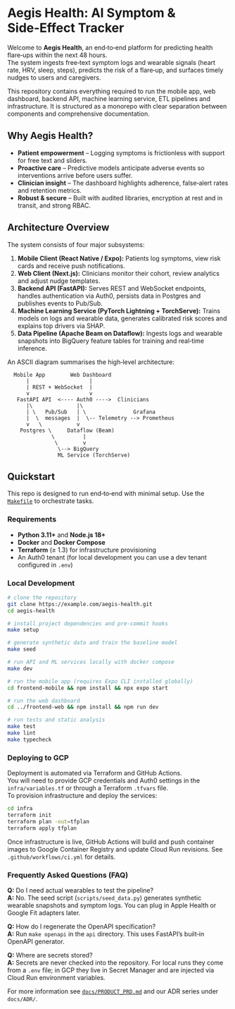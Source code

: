 # Aegis Health: AI Symptom & Side‑Effect Tracker

Welcome to **Aegis Health**, an end‑to‑end platform for predicting health flare‑ups within the next 48 hours.  
The system ingests free‑text symptom logs and wearable signals (heart rate, HRV, sleep, steps), predicts the risk of a flare‑up, and surfaces timely nudges to users and caregivers.  

This repository contains everything required to run the mobile app, web dashboard, backend API, machine learning service, ETL pipelines and infrastructure. It is structured as a monorepo with clear separation between components and comprehensive documentation.

## Why Aegis Health?

* **Patient empowerment** – Logging symptoms is frictionless with support for free text and sliders.  
* **Proactive care** – Predictive models anticipate adverse events so interventions arrive before users suffer.  
* **Clinician insight** – The dashboard highlights adherence, false‑alert rates and retention metrics.  
* **Robust & secure** – Built with audited libraries, encryption at rest and in transit, and strong RBAC.

## Architecture Overview

The system consists of four major subsystems:

1. **Mobile Client (React Native / Expo):** Patients log symptoms, view risk cards and receive push notifications.  
2. **Web Client (Next.js):** Clinicians monitor their cohort, review analytics and adjust nudge templates.  
3. **Backend API (FastAPI):** Serves REST and WebSocket endpoints, handles authentication via Auth0, persists data in Postgres and publishes events to Pub/Sub.  
4. **Machine Learning Service (PyTorch Lightning + TorchServe):** Trains models on logs and wearable data, generates calibrated risk scores and explains top drivers via SHAP.  
5. **Data Pipeline (Apache Beam on Dataflow):** Ingests logs and wearable snapshots into BigQuery feature tables for training and real‑time inference.

An ASCII diagram summarises the high‑level architecture:

```
  Mobile App        Web Dashboard
      |                   |
      | REST + WebSocket  |
      v                   v
   FastAPI API  <---- Auth0 ---->  Clinicians
      |\              |\
      | \   Pub/Sub   | \               Grafana
      |  \  messages  |  \-- Telemetry --> Prometheus
      v   \           v
    Postgres \     Dataflow (Beam)
              \         |
               \        v
                \--> BigQuery
                ML Service (TorchServe)
```

## Quickstart

This repo is designed to run end‑to‑end with minimal setup. Use the [`Makefile`](./Makefile) to orchestrate tasks.

### Requirements

* **Python 3.11+** and **Node.js 18+**  
* **Docker** and **Docker Compose**  
* **Terraform** (≥ 1.3) for infrastructure provisioning  
* An Auth0 tenant (for local development you can use a dev tenant configured in `.env`)

### Local Development

```bash
# clone the repository
git clone https://example.com/aegis-health.git
cd aegis-health

# install project dependencies and pre‑commit hooks
make setup

# generate synthetic data and train the baseline model
make seed

# run API and ML services locally with docker compose
make dev

# run the mobile app (requires Expo CLI installed globally)
cd frontend-mobile && npm install && npx expo start

# run the web dashboard
cd ../frontend-web && npm install && npm run dev

# run tests and static analysis
make test
make lint
make typecheck
```

### Deploying to GCP

Deployment is automated via Terraform and GitHub Actions.  
You will need to provide GCP credentials and Auth0 settings in the `infra/variables.tf` or through a Terraform `.tfvars` file.  
To provision infrastructure and deploy the services:

```bash
cd infra
terraform init
terraform plan -out=tfplan
terraform apply tfplan
```

Once infrastructure is live, GitHub Actions will build and push container images to Google Container Registry and update Cloud Run revisions. See `.github/workflows/ci.yml` for details.

### Frequently Asked Questions (FAQ)

**Q:** Do I need actual wearables to test the pipeline?  
**A:** No. The seed script (`scripts/seed_data.py`) generates synthetic wearable snapshots and symptom logs. You can plug in Apple Health or Google Fit adapters later.

**Q:** How do I regenerate the OpenAPI specification?  
**A:** Run `make openapi` in the `api` directory. This uses FastAPI’s built‑in OpenAPI generator.

**Q:** Where are secrets stored?  
**A:** Secrets are never checked into the repository. For local runs they come from a `.env` file; in GCP they live in Secret Manager and are injected via Cloud Run environment variables.

For more information see [`docs/PRODUCT_PRD.md`](./docs/PRODUCT_PRD.md) and our ADR series under `docs/ADR/`.
